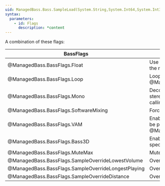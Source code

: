 ```yaml
---
uid: ManagedBass.Bass.SampleLoad(System.String,System.Int64,System.Int32,System.Int32,ManagedBass.BassFlags)
syntax:
  parameters:
    - id: Flags
      description: *content
---
```


A combination of these flags:  

BassFlags                                                 | Description
----------------------------------------------------------|-------------
@ManagedBass.BassFlags.Float                        | Use 32-bit floating-point sample data. Not really recommended for samples as it (at least) doubles the memory usage.
@ManagedBass.BassFlags.Loop                         | Loop the file. This flag can be toggled at any time using @ManagedBass.Bass.ChannelFlags(System.Int32,ManagedBass.BassFlags,ManagedBass.BassFlags).
@ManagedBass.BassFlags.Mono                         | Decode/play the stream (MP3/MP2/MP1 only) in mono, reducing the CPU usage (if it was originally stereo). This flag is automatically applied if @ManagedBass.DeviceInitFlags.Mono was specified when calling [Bass.Init](xref:ManagedBass.Bass.Init(System.Int32,System.Int32,ManagedBass.DeviceInitFlags,System.IntPtr,System.IntPtr)).
@ManagedBass.BassFlags.SoftwareMixing               | Force the sample to not use hardware mixing.
@ManagedBass.BassFlags.VAM                          | Enables the DX7 voice allocation and management features on the sample, which allows the sample to be played in software or hardware. This flag is ignored if the @ManagedBass.BassFlags.SoftwareMixing flag is also specified.
@ManagedBass.BassFlags.Bass3D                       | Enable 3D functionality. This requires that the @ManagedBass.DeviceInitFlags.Device3D flag was specified when calling [Bass.Init](xref:ManagedBass.Bass.Init(System.Int32,System.Int32,ManagedBass.DeviceInitFlags,System.IntPtr,System.IntPtr)), and the sample must be mono (Channels = 1).
@ManagedBass.BassFlags.MuteMax                      | Mute the sample when it is at (or beyond) its max distance (software-mixed 3D samples only).
@ManagedBass.BassFlags.SampleOverrideLowestVolume   | Override: the channel with the lowest volume is overridden.
@ManagedBass.BassFlags.SampleOverrideLongestPlaying | Override: the longest playing channel is overridden.
@ManagedBass.BassFlags.SampleOverrideDistance       | Override: the channel furthest away (from the listener) is overridden (3D samples only).
